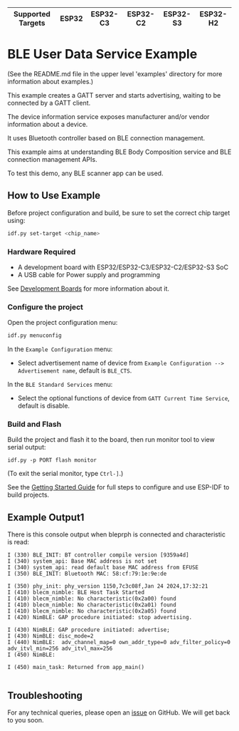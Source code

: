 | Supported Targets | ESP32 | ESP32-C3 | ESP32-C2 | ESP32-S3 | ESP32-H2 |
| ----------------- | ----- | -------- | -------- | -------- | -------- |

# BLE User Data Service Example

(See the README.md file in the upper level 'examples' directory for more information about examples.)

This example creates a GATT server and starts advertising, waiting to be connected by a GATT client.

The device information service exposes manufacturer and/or vendor information about a device.

It uses Bluetooth controller based on BLE connection management.

This example aims at understanding BLE Body Composition service and BLE connection management APIs.

To test this demo, any BLE scanner app can be used.

## How to Use Example

Before project configuration and build, be sure to set the correct chip target using:

```bash
idf.py set-target <chip_name>
```

### Hardware Required

* A development board with ESP32/ESP32-C3/ESP32-C2/ESP32-S3 SoC
* A USB cable for Power supply and programming

See [Development Boards](https://www.espressif.com/en/products/devkits) for more information about it.

### Configure the project

Open the project configuration menu: 

```bash
idf.py menuconfig
```

In the `Example Configuration` menu:

* Select advertisement name of device from `Example Configuration --> Advertisement name`, default is `BLE_CTS`.

In the `BLE Standard Services` menu:

* Select the optional functions of device from `GATT Current Time Service`, default is disable.

### Build and Flash

Build the project and flash it to the board, then run monitor tool to view serial output:

```
idf.py -p PORT flash monitor
```

(To exit the serial monitor, type ``Ctrl-]``.)

See the [Getting Started Guide](https://idf.espressif.com/) for full steps to configure and use ESP-IDF to build projects.

## Example Output1

There is this console output when bleprph is connected and characteristic is read:

```
I (330) BLE_INIT: BT controller compile version [9359a4d]
I (340) system_api: Base MAC address is not set
I (340) system_api: read default base MAC address from EFUSE
I (350) BLE_INIT: Bluetooth MAC: 58:cf:79:1e:9e:de

I (350) phy_init: phy_version 1150,7c3c08f,Jan 24 2024,17:32:21
I (410) blecm_nimble: BLE Host Task Started
I (410) blecm_nimble: No characteristic(0x2a00) found
I (410) blecm_nimble: No characteristic(0x2a01) found
I (410) blecm_nimble: No characteristic(0x2a05) found
I (420) NimBLE: GAP procedure initiated: stop advertising.

I (430) NimBLE: GAP procedure initiated: advertise; 
I (430) NimBLE: disc_mode=2
I (440) NimBLE:  adv_channel_map=0 own_addr_type=0 adv_filter_policy=0 adv_itvl_min=256 adv_itvl_max=256
I (450) NimBLE: 

I (450) main_task: Returned from app_main()


```

## Troubleshooting

For any technical queries, please open an [issue](https://github.com/espressif/esp-iot-solution/issues) on GitHub. We will get back to you soon.
